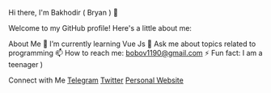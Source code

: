 Hi there, I'm Bakhodir ( Bryan ) 👋

Welcome to my GitHub profile! Here's a little about me:

About Me
🌱 I’m currently learning Vue Js
💬 Ask me about topics related to programming
📫 How to reach me: bobov1190@gmail.com
⚡ Fun fact: I am a teenager )

Connect with Me
[Telegram](https://t.me/programma1190)
[Twitter](https://x.com/edge_name)
[Personal Website](qadimiy.github.io)
